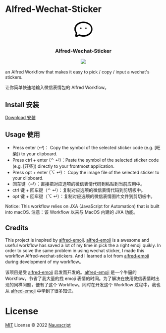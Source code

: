 # Alfred-Wechat-Sticker

<p align="center"><img width=12.5% src="https://github.com/Nauxscript/alfred-wechat-stickers/blob/main/src/icon.png"></p>

<h3 align="center">Alfred-Wechat-Sticker</h3>

<p align="center"><img src="https://github.com/Nauxscript/alfred-wechat-stickers/blob/main/assets/preview.gif"></p>

an Alfred Workflow that makes it easy to pick / copy / input a wechat's stickers.

让你简单快速地输入微信表情包的 Alfred Workflow。

## Install 安装

[Download 安装](https://github.com/Nauxscript/alfred-wechat-stickers/releases)

## Usage 使用

- Press enter (↵)： Copy the symbol of the selected sticker code (e.g. [旺柴]) to your clipboard.
- Press ctrl + enter (⌃ ↵)：Paste the symbol of the selected sticker code (e.g. [旺柴]) directly to your frontmost application.
- Press opt + enter (⌥ ↵)： Copy the image file of the selected sticker to your clipboard.
- 回车键（↵）：直接把对应选项的微信表情代码到粘贴到当前应用中。
- ctrl 键 + 回车键（⌃ ↵）：复制对应选项的微信表情代码到剪切板中。
- opt 键 + 回车键（⌥ ↵）：复制对应选项的微信表情图片文件到剪切板中。

Notice: This workflow relies on JXA (JavaScript for Automation) that is built into macOS.
注意：该 Workflow 以来与 MacOS 内建的 JXA 功能。

## Credits

This project is inspired by [alfred-emoji](https://github.com/jsumners/alfred-emoji). [alfred-emoji](https://github.com/jsumners/alfred-emoji) is a awesome and useful workflow has saved a lot of my time in pick the a right emoji quikly. In order to solve the same problem in using wechat sticker, I made this workflow Alfred-wechat-stickers. And I learned a lot from [alfred-emoji](https://github.com/jsumners/alfred-emoji) during development of my workflow。

该项目是受 [alfred-emoji](https://github.com/jsumners/alfred-emoji) 启发而开发的。[alfred-emoji](https://github.com/jsumners/alfred-emoji) 是一个牛逼的 Workflow，节省了我大量的找 emoji 表情的时间。为了解决在使用微信表情时出现的同样问题，便有了这个 Workflow。同时在开发这个 Workflow 过程中，我也从 [alfred-emoji](https://github.com/jsumners/alfred-emoji) 中学到了很多知识。

# License

[MIT](./LICENSE) License © 2022 [Nauxscript](https://github.com/Nauxscript)

